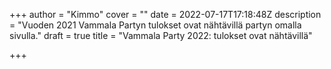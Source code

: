 +++
author = "Kimmo"
cover = ""
date = 2022-07-17T17:18:48Z
description = "Vuoden 2021 Vammala Partyn tulokset ovat nähtävillä partyn omalla sivulla."
draft = true
title = "Vammala Party 2022: tulokset ovat nähtävillä"

+++
